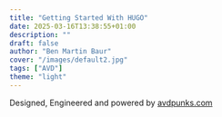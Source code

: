 ```yaml
---
title: "Getting Started With HUGO"
date: 2025-03-16T13:38:55+01:00
description: ""
draft: false
author: "Ben Martin Baur"
cover: "/images/default2.jpg"
tags: ["AVD"]
theme: "light"
---
```


Designed, Engineered and powered by [avdpunks.com](https://avdpunks.com)